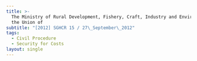 ```yaml
---
title: >-
  The Ministry of Rural Development, Fishery, Craft, Industry and Environment of
  the Union of
subtitle: "[2012] SGHCR 15 / 27\_September\_2012"
tags:
  - Civil Procedure
  - Security for Costs
layout: single
---
```


